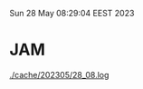 Sun 28 May 08:29:04 EEST 2023
# JAM
<a href='./cache/202305/28_08.log'>./cache/202305/28_08.log</a>
